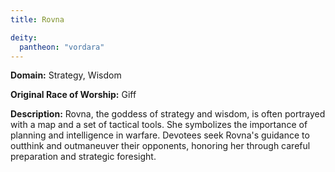```yaml
---
title: Rovna

deity: 
  pantheon: "vordara"
---
```


**Domain:** Strategy, Wisdom

**Original Race of Worship:** Giff

**Description:** Rovna, the goddess of strategy and wisdom, is often portrayed with a map and a set of tactical tools. She symbolizes the importance of planning and intelligence in warfare. Devotees seek Rovna's guidance to outthink and outmaneuver their opponents, honoring her through careful preparation and strategic foresight.

<!--more-->

